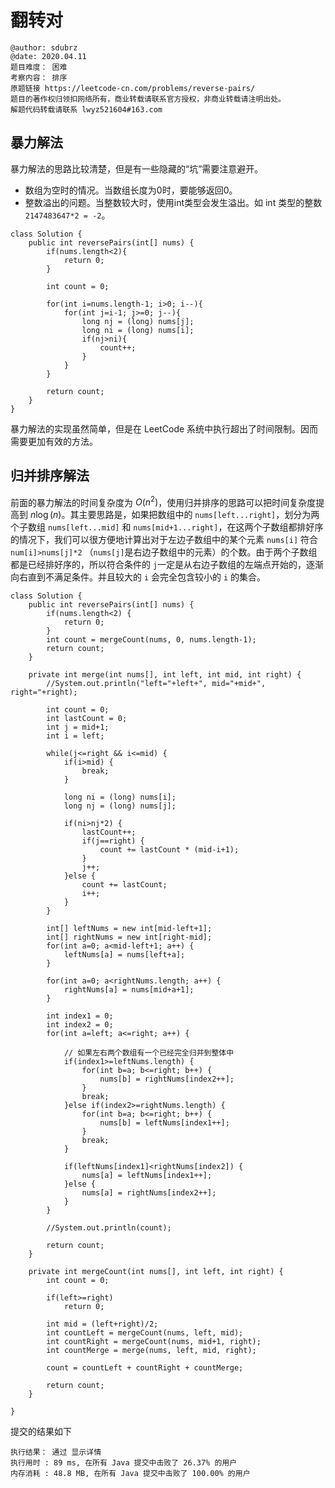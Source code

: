 # 翻转对

```
@author: sdubrz
@date: 2020.04.11
题目难度： 困难
考察内容： 排序
原题链接 https://leetcode-cn.com/problems/reverse-pairs/
题目的著作权归领扣网络所有，商业转载请联系官方授权，非商业转载请注明出处。
解题代码转载请联系 lwyz521604#163.com
```

## 暴力解法

暴力解法的思路比较清楚，但是有一些隐藏的“坑”需要注意避开。

+ 数组为空时的情况。当数组长度为0时，要能够返回0。
+ 整数溢出的问题。当整数较大时，使用int类型会发生溢出。如 int 类型的整数 ``2147483647*2 = -2``。

```
class Solution {
    public int reversePairs(int[] nums) {
        if(nums.length<2){
            return 0;
        }

        int count = 0;
		
		for(int i=nums.length-1; i>0; i--){
            for(int j=i-1; j>=0; j--){
                long nj = (long) nums[j];
				long ni = (long) nums[i];
                if(nj>ni){
                    count++;
                }
            }
        }
		
		return count;
    }
}
```

暴力解法的实现虽然简单，但是在 LeetCode 系统中执行超出了时间限制。因而需要更加有效的方法。

## 归并排序解法

前面的暴力解法的时间复杂度为 $O(n^2)$，使用归并排序的思路可以把时间复杂度提高到 $n\log(n)$。其主要思路是，如果把数组中的 ``nums[left...right]``，划分为两个子数组 ``nums[left...mid]`` 和 ``nums[mid+1...right]``，在这两个子数组都排好序的情况下，我们可以很方便地计算出对于左边子数组中的某个元素 ``nums[i]`` 符合 ``num[i]>nums[j]*2`` （``nums[j]``是右边子数组中的元素）的个数。由于两个子数组都是已经排好序的，所以符合条件的 ``j``一定是从右边子数组的左端点开始的，逐渐向右直到不满足条件。并且较大的 ``i`` 会完全包含较小的 ``i`` 的集合。
```
class Solution {
    public int reversePairs(int[] nums) {
		if(nums.length<2) {
			return 0;
		}
		int count = mergeCount(nums, 0, nums.length-1);	
		return count;
	}
	
	private int merge(int nums[], int left, int mid, int right) {
		//System.out.println("left="+left+", mid="+mid+", right="+right);
		
		int count = 0;
		int lastCount = 0;
		int j = mid+1;
		int i = left;
		
		while(j<=right && i<=mid) {
			if(i>mid) {
				break;
			}
			
			long ni = (long) nums[i];
			long nj = (long) nums[j];
			
			if(ni>nj*2) {
				lastCount++;
				if(j==right) {
					count += lastCount * (mid-i+1);
				}
				j++;
			}else {
				count += lastCount;
				i++;
			}			
		}
		
		int[] leftNums = new int[mid-left+1];
		int[] rightNums = new int[right-mid];
		for(int a=0; a<mid-left+1; a++) {
			leftNums[a] = nums[left+a];
		}
		
		for(int a=0; a<rightNums.length; a++) {
			rightNums[a] = nums[mid+a+1];
		}
		
		int index1 = 0; 
		int index2 = 0;
		for(int a=left; a<=right; a++) {
			
			// 如果左右两个数组有一个已经完全归并到整体中
			if(index1>=leftNums.length) {
				for(int b=a; b<=right; b++) {
					nums[b] = rightNums[index2++];
				}
				break;
			}else if(index2>=rightNums.length) {
				for(int b=a; b<=right; b++) {
					nums[b] = leftNums[index1++];
				}
				break;
			}
			
			if(leftNums[index1]<rightNums[index2]) {			
				nums[a] = leftNums[index1++];
			}else {
				nums[a] = rightNums[index2++];
			}
		}
		
		//System.out.println(count);
			
		return count;
	}
	
	private int mergeCount(int nums[], int left, int right) {
		int count = 0;
		
		if(left>=right)
			return 0;
		
		int mid = (left+right)/2;
		int countLeft = mergeCount(nums, left, mid);
		int countRight = mergeCount(nums, mid+1, right);
		int countMerge = merge(nums, left, mid, right);
		
		count = countLeft + countRight + countMerge;
		
		return count;
	}

}
```

提交的结果如下

```
执行结果： 通过 显示详情
执行用时 : 89 ms, 在所有 Java 提交中击败了 26.37% 的用户
内存消耗 : 48.8 MB, 在所有 Java 提交中击败了 100.00% 的用户
```